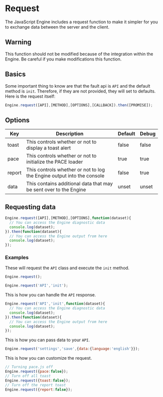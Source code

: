 # Request
The JavaScript Engine includes a request function to make it simpler for you to exchange data between the server and the client.

## Warning
This function should not be modified because of the integration within the Engine. Be careful if you make modifications this function.

## Basics
Some important thing to know are that the fault api is ```API``` and the default method is ```init```. Therefore, if they are not provided, they will set to defaults. Here is the request itself:
```javascript
Engine.request([API],[METHOD],[OPTIONS],[CALLBACK]).then([PROMISE]);
```
## Options
| Key | Description | Default | Debug |
| --- | ----------- | ------- | ----- |
|toast|This controls whether or not to display a toast alert|false|false|
|pace|This controls whether or not to initialize the PACE loader|true|true|
|report|This controls whether or not to log the Engine output into the console|false|true|
|data|This contains additional data that may be sent over to the Engine|unset|unset|
## Requesting data
```javascript
Engine.request([API],[METHOD],[OPTIONS],function(dataset){
  // You can access the Engine diagnostic data
  console.log(dataset);
}).then(function(dataset){
  // You can access the Engine output from here
  console.log(dataset);
});
```
### Examples
These will request the ```API``` class and execute the ```init``` method.
```javascript
Engine.request();
```
```javascript
Engine.request('API','init');
```
This is how you can handle the ```API``` response.
```javascript
Engine.request('API','init',function(dataset){
  // You can access the Engine diagnostic data
  console.log(dataset);
}).then(function(dataset){
  // You can access the Engine output from here
  console.log(dataset);
});
```
This is how you can pass data to your ```API```.
```javascript
Engine.request('settings','save',{data:{language:'english'}});
```
This is how you can customize the request.
```javascript
// Turning pace.js off
Engine.request({pace:false});
// Turn off all toast
Engine.request({toast:false});
// Turn off the report toast
Engine.request({report:false});
```
